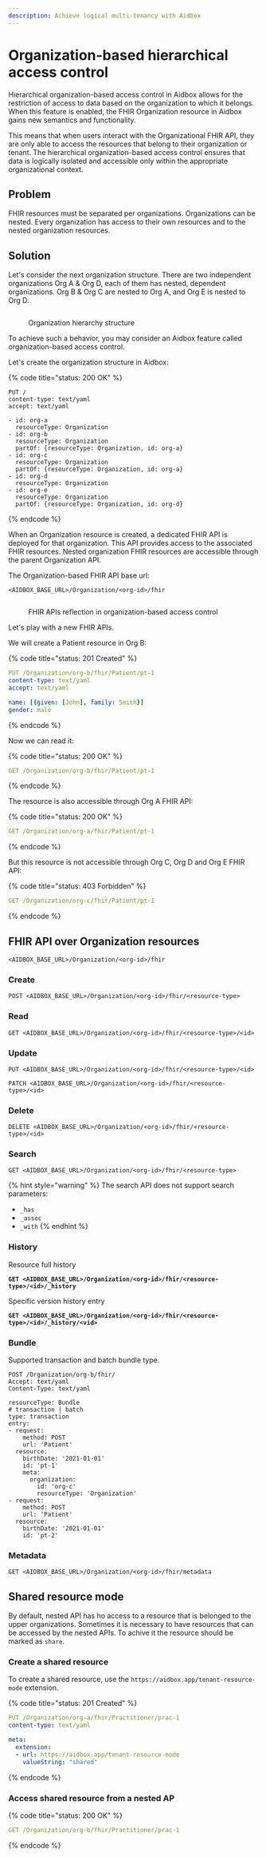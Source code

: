 ```yaml
---
description: Achieve logical multi-tenancy with Aidbox
---
```


# Organization-based hierarchical access control

Hierarchical organization-based access control in Aidbox allows for the restriction of access to data based on the organization to which it belongs. When this feature is enabled, the FHIR Organization resource in Aidbox gains new semantics and functionality.

This means that when users interact with the Organizational FHIR API, they are only able to access the resources that belong to their organization or tenant. The hierarchical organization-based access control ensures that data is logically isolated and accessible only within the appropriate organizational context.

## Problem

FHIR resources must be separated per organizations. Organizations can be nested. Every organization has access to their own resources and to the nested organization resources.

## Solution

Let's consider the next organization structure. There are two independent organizations Org A & Org D, each of them has nested, dependent organizations. Org B & Org C are nested to Org A, and Org E is nested to Org D.

<figure><img src="../../.gitbook/assets/Screenshot 2023-06-28 at 16.40.54.png" alt=""><figcaption><p>Organization hierarchy structure</p></figcaption></figure>

To achieve such a behavior, you may consider an Aidbox feature called organization-based access control.

Let's create the organization structure in Aidbox:

{% code title="status: 200 OK" %}
```
PUT /
content-type: text/yaml
accept: text/yaml

- id: org-a
  resourceType: Organization
- id: org-b
  resourceType: Organization
  partOf: {resourceType: Organization, id: org-a}
- id: org-c
  resourceType: Organization
  partOf: {resourceType: Organization, id: org-a}
- id: org-d
  resourceType: Organization
- id: org-e
  resourceType: Organization
  partOf: {resourceType: Organization, id: org-d}
```
{% endcode %}

When an Organization resource is created, a dedicated FHIR API is deployed for that organization. This API provides access to the associated FHIR resources. Nested organization FHIR resources are accessible through the parent Organization API.

The Organization-based FHIR API base url:

```
<AIDBOX_BASE_URL>/Organization/<org-id>/fhir
```

<figure><img src="../../.gitbook/assets/Screenshot 2023-06-28 at 15.42.54.png" alt=""><figcaption><p>FHIR APIs reflection in organization-based access control</p></figcaption></figure>

Let's play with a new FHIR APIs.

We will create a Patient resource in Org B:

{% code title="status: 201 Created" %}
```yaml
PUT /Organization/org-b/fhir/Patient/pt-1
content-type: text/yaml
accept: text/yaml

name: [{given: [John], family: Smith}]
gender: male
```
{% endcode %}

Now we can read it:

{% code title="status: 200 OK" %}
```yaml
GET /Organization/org-b/fhir/Patient/pt-1
```
{% endcode %}

The resource is also accessible through Org A FHIR API:

{% code title="status: 200 OK" %}
```yaml
GET /Organization/org-a/fhir/Patient/pt-1
```
{% endcode %}

But this resource is not accessible through Org C, Org D and Org E FHIR API:

{% code title="status: 403 Forbidden" %}
```yaml
GET /Organization/org-c/fhir/Patient/pt-1
```
{% endcode %}

## FHIR API over Organization resources

```
<AIDBOX_BASE_URL>/Organization/<org-id>/fhir
```

### Create

```
POST <AIDBOX_BASE_URL>/Organization/<org-id>/fhir/<resource-type>
```

### Read

```
GET <AIDBOX_BASE_URL>/Organization/<org-id>/fhir/<resource-type>/<id>
```

### Update

```
PUT <AIDBOX_BASE_URL>/Organization/<org-id>/fhir/<resource-type>/<id>
```

```
PATCH <AIDBOX_BASE_URL>/Organization/<org-id>/fhir/<resource-type>/<id>
```

### Delete

```
DELETE <AIDBOX_BASE_URL>/Organization/<org-id>/fhir/<resource-type>/<id>
```

### Search

```
GET <AIDBOX_BASE_URL>/Organization/<org-id>/fhir/<resource-type>
```

{% hint style="warning" %}
The search API does not support search parameters:

* `_has`
* `_assoc`
* `_with`
{% endhint %}

### History

Resource full history

<pre><code><strong>GET &#x3C;AIDBOX_BASE_URL>/Organization/&#x3C;org-id>/fhir/&#x3C;resource-type>/&#x3C;id>/_history
</strong></code></pre>

Specific version history entry

<pre><code><strong>GET &#x3C;AIDBOX_BASE_URL>/Organization/&#x3C;org-id>/fhir/&#x3C;resource-type>/&#x3C;id>/_history/&#x3C;vid>
</strong></code></pre>

### Bundle

Supported transaction and batch bundle type.

```
POST /Organization/org-b/fhir/
Accept: text/yaml
Content-Type: text/yaml

resourceType: Bundle
# transaction | batch
type: transaction
entry:
- request:
    method: POST
    url: 'Patient'
  resource:
    birthDate: '2021-01-01'
    id: 'pt-1'
    meta:
      organization:
        id: 'org-c'
        resourceType: 'Organization'
- request:
    method: POST
    url: 'Patient'
  resource:
    birthDate: '2021-01-01'
    id: 'pt-2'
```

### Metadata

```
GET <AIDBOX_BASE_URL>/Organization/<org-id>/fhir/metadata
```

## Shared resource mode

By default, nested API has ho access to a resource that is belonged to the upper organizations. Sometimes it is necessary to have resources that can be accessed by the nested APIs. To achive it the resource should be marked as `share`.

### Create a shared resource

To create a shared resource, use the `https://aidbox.app/tenant-resource-mode` extension.

{% code title="status: 201 Created" %}
```yaml
PUT /Organization/org-a/fhir/Practitioner/prac-1
content-type: text/yaml

meta:
  extension:
  - url: https://aidbox.app/tenant-resource-mode
    valueString: "shared"
```
{% endcode %}

### Access shared resource from a nested AP

{% code title="status: 200 OK" %}
```yaml
GET /Organization/org-b/fhir/Practitioner/prac-1
```
{% endcode %}
